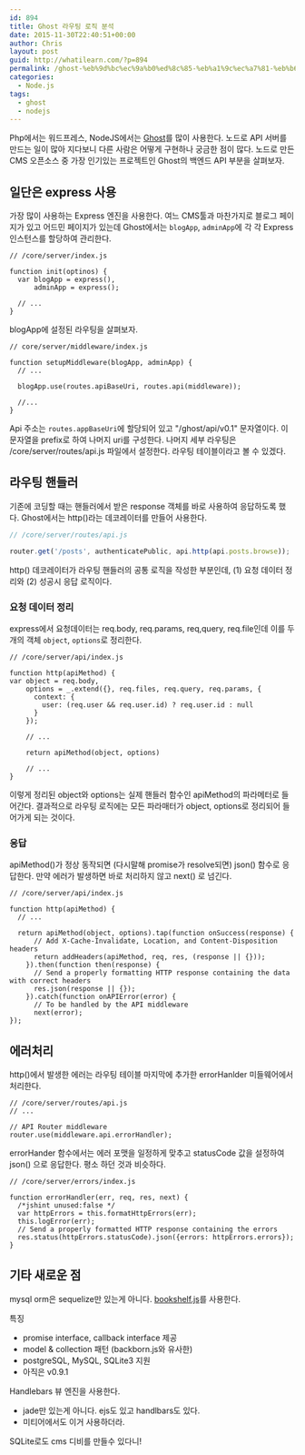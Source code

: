 ```yaml
---
id: 894
title: Ghost 라우팅 로직 분석
date: 2015-11-30T22:40:51+00:00
author: Chris
layout: post
guid: http://whatilearn.com/?p=894
permalink: /ghost-%eb%9d%bc%ec%9a%b0%ed%8c%85-%eb%a1%9c%ec%a7%81-%eb%b6%84%ec%84%9d/
categories:
  - Node.js
tags:
  - ghost
  - nodejs
---
```

Php에서는 워드프레스, NodeJS에서는 [Ghost](https://github.com/TryGhost/Ghost)를 많이 사용한다. 노드로 API 서버를 만드는 일이 많아 지다보니 다른 사람은 어떻게 구현하나 궁금한 점이 많다. 노드로 만든 CMS 오픈소스 중 가장 인기있는 프로젝트인 Ghost의 백엔드 API 부분을 살펴보자.

## 일단은 express 사용

가장 많이 사용하는 Express 엔진을 사용한다. 여느 CMS툴과 마찬가지로 블로그 페이지가 있고 어드민 페이지가 있는데 Ghost에서는 
`blogApp`, `adminApp`에 각 각 Express 인스턴스를 할당하여 관리한다.

```
// /core/server/index.js

function init(optinos) {
  var blogApp = express(),
      adminApp = express();

  // ...
}
```

blogApp에 설정된 라우팅을 살펴보자.

```
// core/server/middleware/index.js

function setupMiddleware(blogApp, adminApp) {
  // ...

  blogApp.use(routes.apiBaseUri, routes.api(middleware));

  //...
}
```

Api 주소는 `routes.appBaseUri`에 할당되어 있고 "/ghost/api/v0.1" 문자열이다. 이 문자열을 prefix로 하여 나머지 uri를 구성한다. 나머지 세부 라우팅은 /core/server/routes/api.js 파일에서 설정한다. 라우팅 테이블이라고 볼 수 있겠다.

## 라우팅 핸들러 

기존에 코딩할 때는 핸들러에서 받은 response 객체를 바로 사용하여 응답하도록 했다. Ghost에서는 http()라는 데코레이터를 만들어 사용한다.

```javascript
// /core/server/routes/api.js

router.get('/posts', authenticatePublic, api.http(api.posts.browse));
```

http() 데코레이터가 라우팅 핸들러의 공통 로직을 작성한 부분인데, (1) 요청 데이터 정리와 (2) 성공시 응답 로직이다.

### 요청 데이터 정리

express에서 요청데이터는 req.body, req.params, req,query, req.file인데 이를 두개의 객체 `object`, `options`로 정리한다. 

```
// /core/server/api/index.js

function http(apiMethod) {
var object = req.body,
    options = _.extend({}, req.files, req.query, req.params, {
      context: {
        user: (req.user && req.user.id) ? req.user.id : null
      }
    });

    // ...

    return apiMethod(object, options)

    // ...
}
```

이렇게 정리된 object와 options는 실제 핸들러 함수인 apiMethod의 파라메터로 들어간다. 결과적으로 라우팅 로직에는 모든 파라매터가 object, options로 정리되어 들어가게 되는 것이다.


### 응답

apiMethod()가 정상 동작되면 (다시말해 promise가 resolve되면) json() 함수로 응답한다. 만약 에러가 발생하면 바로 처리하지 않고 next() 로 넘긴다.

```
// /core/server/api/index.js

function http(apiMethod) {
  // ...

  return apiMethod(object, options).tap(function onSuccess(response) {
      // Add X-Cache-Invalidate, Location, and Content-Disposition headers
      return addHeaders(apiMethod, req, res, (response || {}));
    }).then(function then(response) {
      // Send a properly formatting HTTP response containing the data with correct headers
      res.json(response || {});
    }).catch(function onAPIError(error) {
      // To be handled by the API middleware
      next(error);
});
```

## 에러처리

http()에서 발생한 에러는 라우팅 테이블 마지막에 추가한 errorHanlder 미들웨어에서 처리한다.

```
// /core/server/routes/api.js
// ...

// API Router middleware
router.use(middleware.api.errorHandler);
```

errorHander 함수에서는 에러 포맷을 일정하게 맞추고 statusCode 값을 설정하여 json() 으로 응답한다. 평소 하던 것과 비슷하다.

```
// /core/server/errors/index.js

function errorHandler(err, req, res, next) {
  /*jshint unused:false */
  var httpErrors = this.formatHttpErrors(err);
  this.logError(err);
  // Send a properly formatted HTTP response containing the errors
  res.status(httpErrors.statusCode).json({errors: httpErrors.errors});
}
```

## 기타 새로운 점

mysql orm은 sequelize만 있는게 아니다. [bookshelf.js](http://bookshelfjs.org/)를 사용한다.

특징

* promise interface, callback interface 제공
* model & collection 패턴 (backborn.js와 유사한)
* postgreSQL, MySQL, SQLite3 지원
* 아직은 v0.9.1

Handlebars 뷰 엔진을 사용한다.

* jade만 있는게 아니다. ejs도 있고 handlbars도 있다.
* 미티어에서도 이거 사용하더라.

SQLite로도 cms 디비를 만들수 있다니!
